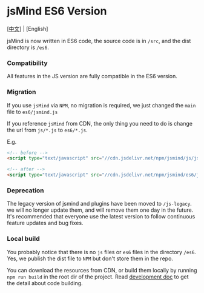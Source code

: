 # jsMind ES6 Version

[[中文](README.md)] | [English]

jsMind is now written in ES6 code, the source code is in `/src`, and the dist directory is `/es6`.


### Compatibility

All features in the JS version are fully compatible in the ES6 version.

### Migration

If you use `jsMind` via `NPM`, no migration is required, we just changed the `main` file to `es6/jsmind.js`

If you reference `jsMind` from CDN, the only thing you need to do is change the url from `js/*.js` to `es6/*.js`.

E.g.

```html
<!-- before -->
<script type="text/javascript" src="//cdn.jsdelivr.net/npm/jsmind/js/jsmind.js"></script>

<!-- after -->
<script type="text/javascript" src="//cdn.jsdelivr.net/npm/jsmind/es6/jsmind.js"></script>
```

### Deprecation

The legacy version of jsmind and plugins have been moved to `/js-legacy`. we will no longer update them, and will remove them one day in the future. It's recommended that everyone use the latest version to follow continuous feature updates and bug fixes.

### Local build

You probably notice that there is no `js` files or `es6` files in the directory `/es6`. Yes, we publish the dist file to `NPM` but don't store them in the repo. 

You can download the resources from CDN, or build them locally by running `npm run build` in the root dir of the project. Read [development doc](../docs/en/5.development.md) to get the detail about code building.

